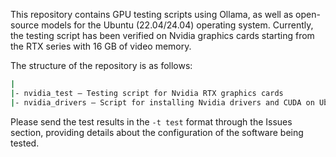 This repository contains GPU testing scripts using Ollama, as well as open-source models for the Ubuntu (22.04/24.04) operating system. Currently, the testing script has been verified on Nvidia graphics cards starting from the RTX series with 16 GB of video memory.

The structure of the repository is as follows:

```bash
|
|- nvidia_test – Testing script for Nvidia RTX graphics cards
|- nvidia_drivers – Script for installing Nvidia drivers and CUDA on Ubuntu 22.04/24.04
```

Please send the test results in the `-t test` format through the Issues section, providing details about the configuration of the software being tested.
